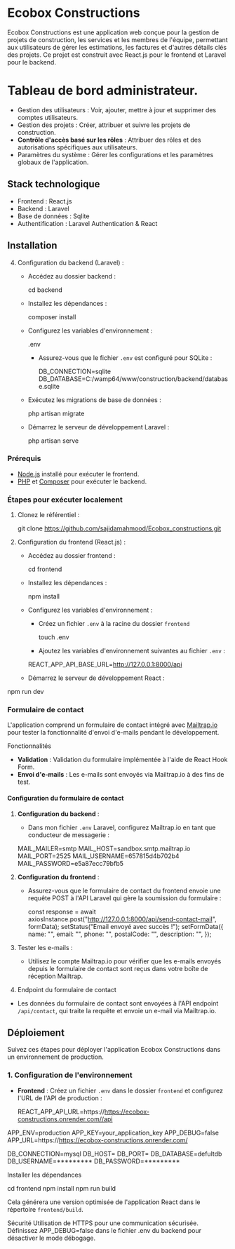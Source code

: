 # Ecobox Constructions

Ecobox Constructions est une application web conçue pour la gestion de projets de construction, les services et les membres de l'équipe, permettant aux utilisateurs de gérer les estimations, les factures et d'autres détails clés des projets. Ce projet est construit avec React.js pour le frontend et Laravel pour le backend.


# Tableau de bord administrateur.
- Gestion des utilisateurs : Voir, ajouter, mettre à jour et supprimer des comptes utilisateurs.
- Gestion des projets : Créer, attribuer et suivre les projets de construction.
- **Contrôle d'accès basé sur les rôles** : Attribuer des rôles et des autorisations spécifiques aux utilisateurs.
- Paramètres du système : Gérer les configurations et les paramètres globaux de l'application.

## Stack technologique
- Frontend : React.js
- Backend : Laravel
- Base de données : Sqlite
- Authentification : Laravel Authentication & React

## Installation

4. Configuration du backend (Laravel) :
   - Accédez au dossier backend :
    
     cd backend
    
   - Installez les dépendances :
    
     composer install
    
   - Configurez les variables d'environnement :
    
     .env
    
     - Assurez-vous que le fichier `.env` est configuré pour SQLite :
      
       DB_CONNECTION=sqlite
       DB_DATABASE=C:/wamp64/www/construction/backend/database.sqlite  
   
    
   - Exécutez les migrations de base de données :
    
     php artisan migrate
     
   - Démarrez le serveur de développement Laravel :
     
     php artisan serve
   


### Prérequis
- [Node.js](https://nodejs.org/) installé pour exécuter le frontend.
- [PHP](https://www.php.net/) et [Composer](https://getcomposer.org/) pour exécuter le backend.

### Étapes pour exécuter localement

1. Clonez le référentiel :
   
   git clone https://github.com/sajidamahmood/Ecobox_constructions.git



3. Configuration du frontend (React.js) :

   - Accédez au dossier frontend :
    
     cd frontend
    
   - Installez les dépendances :
    
     npm install
    
   - Configurez les variables d'environnement :
     - Créez un fichier `.env` à la racine du dossier `frontend` 
    
       touch .env
       
     - Ajoutez les variables d'environnement suivantes au fichier `.env` :
       
      REACT_APP_API_BASE_URL=http://127.0.0.1:8000/api 

   - Démarrez le serveur de développement React :
          
npm run dev


### Formulaire de contact
L'application comprend un formulaire de contact intégré avec [Mailtrap.io](https://mailtrap.io/) pour tester la fonctionnalité d'envoi d'e-mails pendant le développement.

 Fonctionnalités
- **Validation** : Validation du formulaire implémentée à l'aide de React Hook Form.
- **Envoi d'e-mails** : Les e-mails sont envoyés via Mailtrap.io à des fins de test.

#### Configuration du formulaire de contact
1. **Configuration du backend** :
   - Dans mon fichier `.env` Laravel, configurez Mailtrap.io en tant que conducteur de messagerie :
     

    MAIL_MAILER=smtp
MAIL_HOST=sandbox.smtp.mailtrap.io
MAIL_PORT=2525
MAIL_USERNAME=657815d4b702b4
MAIL_PASSWORD=e5a87ecc79bfb5


2. **Configuration du frontend** :
   - Assurez-vous que le formulaire de contact du frontend envoie une requête POST à l'API Laravel qui gère la soumission du formulaire :
     
      const response = await axiosInstance.post("http://127.0.0.1:8000/api/send-contact-mail", formData);
      setStatus("Email envoyé avec succès !");
      setFormData({
        name: "",
        email: "",
        phone: "",
        postalCode: "",
        description: "",
      });
3. Tester les e-mails :
   - Utilisez le compte Mailtrap.io pour vérifier que les e-mails envoyés depuis le formulaire de contact sont reçus dans votre boîte de réception Mailtrap.

4. Endpoint du formulaire de contact
- Les données du formulaire de contact sont envoyées à l'API endpoint `/api/contact`, qui traite la requête et envoie un e-mail via Mailtrap.io.


## Déploiement

Suivez ces étapes pour déployer l'application Ecobox Constructions dans un environnement de production.

### 1. Configuration de l'environnement
- **Frontend** :
 Créez un fichier `.env` dans le dossier `frontend` et configurez l'URL de l'API de production :
  
  REACT_APP_API_URL=https://https://ecobox-constructions.onrender.com//api

APP_ENV=production
APP_KEY=your_application_key
APP_DEBUG=false
APP_URL=https://https://ecobox-constructions.onrender.com/

DB_CONNECTION=mysql
DB_HOST=
DB_PORT=
DB_DATABASE=defultdb
DB_USERNAME=*********
DB_PASSWORD=*********

Installer les dépendances

cd frontend
npm install
npm run build

Cela générera une version optimisée de l'application React dans le répertoire `frontend/build`.

Sécurité
Utilisation de HTTPS pour une communication sécurisée.
Définissez APP_DEBUG=false dans le fichier .env du backend pour désactiver le mode débogage.